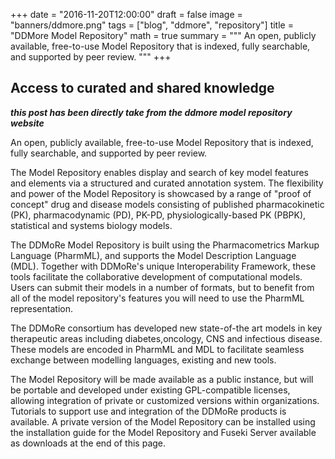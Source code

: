+++
date = "2016-11-20T12:00:00"
draft = false
image = "banners/ddmore.png"
tags = ["blog", "ddmore", "repository"]
title = "DDMore Model Repository"
math = true
summary = """
An open, publicly available, free-to-use Model Repository that is indexed, fully searchable, and supported by peer review.
"""
+++

## Access to curated and shared knowledge
___this post has been directly take from the ddmore model repository website___

An open, publicly available, free-to-use Model Repository that is indexed, fully searchable, and supported by peer review.

The Model Repository enables display and search of key model features and elements via a structured and curated annotation system. The flexibility and power of the Model Repository is showcased by a range of "proof of concept" drug and disease models consisting of published pharmacokinetic (PK), pharmacodynamic (PD), PK-PD, physiologically-based PK (PBPK), statistical and systems biology models.

The DDMoRe Model Repository is built using the Pharmacometrics Markup Language (PharmML), and supports the Model Description Language (MDL). Together with DDMoRe's unique Interoperability Framework, these tools facilitate the collaborative development of computational models. Users can submit their models in a number of formats, but to benefit from all of the model repository's features you will need to use the PharmML representation.

The DDMoRe consortium has developed new state-of-the art models in key therapeutic areas including diabetes,oncology, CNS and infectious disease. These models are encoded in PharmML and MDL to facilitate seamless exchange between modelling languages, existing and new tools.

The Model Repository will be made available as a public instance, but will be portable and developed under existing GPL-compatible licenses, allowing integration of private or customized versions within organizations.
Tutorials to support use and integration of the DDMoRe products is available.
A private version of the Model Repository can be installed using the installation guide for the Model Repository and Fuseki Server available as downloads at the end of this page.
